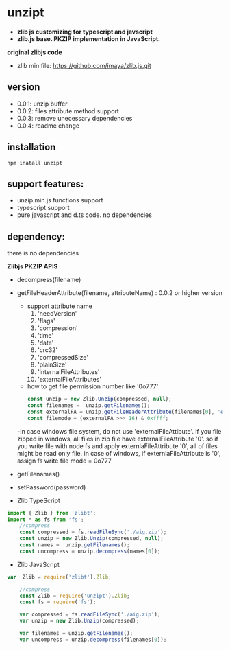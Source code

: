 # unzipt
* **zlib js customizing for typescript and javscript**
* **zlib.js base. PKZIP implementation in JavaScript.**

**original zlibjs code**
* zlib min file: https://github.com/imaya/zlib.js.git

**version**
-
- 0.0.1: unzip buffer
- 0.0.2: files attribute method support
- 0.0.3: remove unecessary dependencies
- 0.0.4: readme change

**installation**
-
```
npm inatall unzipt
```

**support features:**
-
* unzip.min.js functions support
* typescript support
* pure javascript and d.ts code. no dependencies

**dependency:**
-
there is no dependencies

**Zlibjs PKZIP APIS**
* decompress(filename)
* getFileHeaderAttribute(filename, attributeName) : 0.0.2 or higher version
    - support attribute name
        1. 'needVersion'
        2. 'flags'
        3. 'compression'
        4. 'time'
        5. 'date'
        6. 'crc32'
        7. 'compressedSize'
        8. 'plainSize'
        9. 'internalFileAttributes'
        10. 'externalFileAttributes'
    - how to get file permission number like '0o777'
        ```javascript
        const unzip = new Zlib.Unzip(compressed, null);
        const filenames =  unzip.getFilenames();
        const externalFA = unzip.getFileHeaderAttribute(filenames[0], 'externalFileAttributes');
        const filemode = (externalFA >>> 16) & 0xffff;
        ```
    -in case windows file system, do not use 'externalFileAttibute'. if you file zipped in windows, all files in zip file have externalFileAttribute '0'. so if you write file with node fs and apply externlaFileAttribute '0', all of files might be read only file. in case of windows, if externlaFileAttribute is '0', assign fs write file mode = 0o777
     
* getFilenames()
* setPassword(password)
* Zlib TypeScript

```Typescript
import { Zlib } from 'zlibt';
import * as fs from 'fs';
    //compress
    const compressed = fs.readFileSync('./aig.zip');
    const unzip = new Zlib.Unzip(compressed, null);
    const names =  unzip.getFilenames();
    const uncompress = unzip.decompress(names[0]);
```
* Zlib JavaScript

```javascript
var  Zlib = require('zlibt').Zlib;

    //compress
    const Zlib = require('unzipt').Zlib;
    const fs = require('fs');

    var compressed = fs.readFileSync('./aig.zip');
    var unzip = new Zlib.Unzip(compressed);

    var filenames = unzip.getFilenames();
    var uncompress = unzip.decompress(filenames[0]);

```
